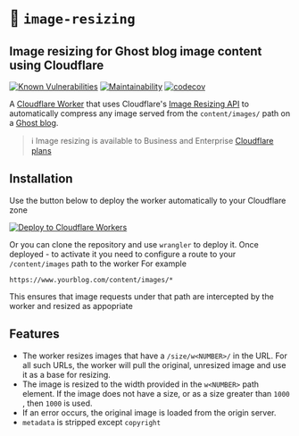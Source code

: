 # 👷 `image-resizing` 

## Image resizing for Ghost blog image content using Cloudflare

[![Known Vulnerabilities](https://snyk.io/test/github/Vortexmind/image-resizing/badge.svg)](https://snyk.io/test/github/Vortexmind/image-resizing) [![Maintainability](https://api.codeclimate.com/v1/badges/67d113999682b54bc46e/maintainability)](https://codeclimate.com/github/Vortexmind/image-resizing/maintainability) [![codecov](https://codecov.io/gh/Vortexmind/image-resizing/branch/master/graph/badge.svg)](https://codecov.io/gh/Vortexmind/image-resizing)

A [Cloudflare Worker](https://developers.cloudflare.com/workers/) that uses Cloudflare's [Image Resizing API](https://developers.cloudflare.com/images/worker) to automatically compress any image served from the `content/images/` path on a [Ghost blog](https://github.com/TryGhost/Ghost). 

> ℹ️ Image resizing is available to Business and Enterprise [Cloudflare plans](https://www.cloudflare.com/plans/)

## Installation

Use the button below to deploy the worker automatically to your Cloudflare zone

[![Deploy to Cloudflare Workers](https://deploy.workers.cloudflare.com/button)](https://deploy.workers.cloudflare.com/?url=https://github.com/Vortexmind/image-resizing)

Or you can clone the repository and use `wrangler` to deploy it.
Once deployed - to activate it you need to configure a route to your `/content/images` path to the worker
For example
```
https://www.yourblog.com/content/images/*
```

This ensures that image requests under that path are intercepted by the worker and resized as appopriate

## Features

- The worker resizes images that have a `/size/w<NUMBER>/` in the URL. For all such URLs, the worker will pull the original, unresized image and use it as a base for resizing.
- The image is resized to the width provided in the `w<NUMBER>` path element. If the image does not have a size, or as a size greater than `1000` , then `1000` is used.
- If an error occurs, the original image is loaded from the origin server.
- `metadata` is stripped except `copyright`

